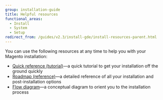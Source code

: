 ```yaml
---
group: installation-guide
title: Helpful resources
functional_areas:
  - Install
  - System
  - Setup
redirect_from: /guides/v2.3/install-gde/install-resources-parent.html
---
```


You can use the following resources at any time to help you with your Magento installation:

* [Quick reference (tutorial)]({{page.baseurl}}/install/getting-started/quick-reference.html)—a quick tutorial to get your installation off the ground quickly
* [Roadmap (reference)]({{page.baseurl}}/install/getting-started/roadmap.html)—a detailed reference of all your installation and post-installation options
* [Flow diagram]({{page.baseurl}}/install/getting-started/installation-flow-diagram.html)—a conceptual diagram to orient you to the installation process

